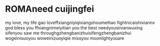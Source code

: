 # ROMAneed cuijingfei 
  my love, my life
gao
loveffxiangniyiqixiangshoumeihao
fightnicaishixiannv
god bless you ffxiangnimeiyitian
you the best
needyousinianwuxing
sifenyou saw me throughgzhengbanizhuisifengzhengbanizhui
wogeinisuoyou
woweinizuoyiqie
missyou
moonlightyouare

